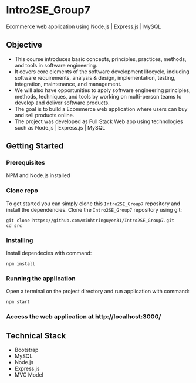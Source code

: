 # Intro2SE_Group7
Ecommerce web application using Node.js | Express.js | MySQL

## Objective
* This course introduces basic concepts, principles, practices, methods, and tools in software engineering.
* It covers core elements of the software development lifecycle, including software requirements, analysis & design, implementation, testing, integration, maintenance, and management. 
* We will also have opportunities to apply software engineering principles, methods, techniques, and tools by working on multi-person teams to develop and deliver software products.
* The goal is to build a Ecommerce web application where users can buy and sell products online.
* The project was developed as Full Stack Web app using technologies such as Node.js | Express.js | MySQL

## Getting Started
### Prerequisites
NPM and Node.js installed
### Clone repo
To get started  you can simply clone this `Intro2SE_Group7` repository and install the dependencies.
Clone the `Intro2SE_Group7` repository using git:
```
git clone https://github.com/minhtringuyen31/Intro2SE_Group7.git
cd src
```

### Installing
Install dependecies with command:
```
npm install
```

### Running the application
Open a terminal on the project directory and run application with command:
```
npm start
```
### Access the web application at http://localhost:3000/

## Technical Stack
* Bootstrap
* MySQL
* Node.js
* Express.js
* MVC Model
